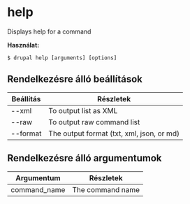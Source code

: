 # help
Displays help for a command

**Használat:**
```
$ drupal help [arguments] [options] 
```

## Rendelkezésre álló beállítások
Beállítás | Részletek
-------|-------------
--xml | To output list as XML
--raw | To output raw command list
--format | The output format (txt, xml, json, or md)

## Rendelkezésre álló argumentumok
Argumentum | Részletek
---------|-------------
command_name | The command name
